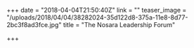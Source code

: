 +++
date = "2018-04-04T21:50:40Z"
link = ""
teaser_image = "/uploads/2018/04/04/38282024-35d122d8-375a-11e8-8d77-2bc3f8ad3fce.jpg"
title = "The Nosara Leadership Forum"

+++

